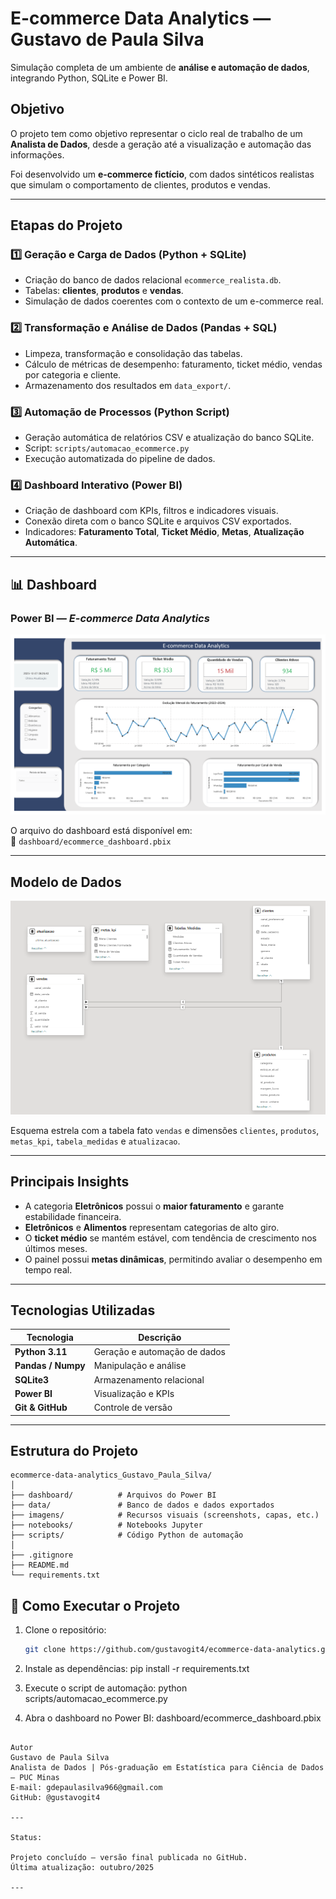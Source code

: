 # E-commerce Data Analytics — Gustavo de Paula Silva  

Simulação completa de um ambiente de **análise e automação de dados**, integrando Python, SQLite e Power BI.

## Objetivo

O projeto tem como objetivo representar o ciclo real de trabalho de um **Analista de Dados**, desde a geração até a visualização e automação das informações.  

Foi desenvolvido um **e-commerce fictício**, com dados sintéticos realistas que simulam o comportamento de clientes, produtos e vendas.

---

## Etapas do Projeto

### 1️⃣ Geração e Carga de Dados (Python + SQLite)
- Criação do banco de dados relacional `ecommerce_realista.db`.
- Tabelas: **clientes**, **produtos** e **vendas**.
- Simulação de dados coerentes com o contexto de um e-commerce real.

### 2️⃣ Transformação e Análise de Dados (Pandas + SQL)
- Limpeza, transformação e consolidação das tabelas.
- Cálculo de métricas de desempenho: faturamento, ticket médio, vendas por categoria e cliente.
- Armazenamento dos resultados em `data_export/`.

### 3️⃣ Automação de Processos (Python Script)
- Geração automática de relatórios CSV e atualização do banco SQLite.
- Script: `scripts/automacao_ecommerce.py`
- Execução automatizada do pipeline de dados.

### 4️⃣ Dashboard Interativo (Power BI)
- Criação de dashboard com KPIs, filtros e indicadores visuais.
- Conexão direta com o banco SQLite e arquivos CSV exportados.
- Indicadores: **Faturamento Total**, **Ticket Médio**, **Metas**, **Atualização Automática**.

---

## 📊 Dashboard

### Power BI — *E-commerce Data Analytics*
![Dashboard Preview](dashboard/dashboard_preview.png)

O arquivo do dashboard está disponível em:  
📁 `dashboard/ecommerce_dashboard.pbix`

---

## Modelo de Dados

![Modelo de Dados](dashboard/dashboard_model.png)

Esquema estrela com a tabela fato `vendas` e dimensões `clientes`, `produtos`, `metas_kpi`, `tabela_medidas` e `atualizacao`.

---

## Principais Insights

- A categoria **Eletrônicos** possui o **maior faturamento** e garante estabilidade financeira.  
- **Eletrônicos** e **Alimentos** representam categorias de alto giro.  
- O **ticket médio** se mantém estável, com tendência de crescimento nos últimos meses.  
- O painel possui **metas dinâmicas**, permitindo avaliar o desempenho em tempo real.

---

## Tecnologias Utilizadas

| Tecnologia | Descrição |
|-------------|------------|
| **Python 3.11** | Geração e automação de dados |
| **Pandas / Numpy** | Manipulação e análise |
| **SQLite3** | Armazenamento relacional |
| **Power BI** | Visualização e KPIs |
| **Git & GitHub** | Controle de versão |

---

## Estrutura do Projeto

```text
ecommerce-data-analytics_Gustavo_Paula_Silva/
│
├── dashboard/          # Arquivos do Power BI
├── data/               # Banco de dados e dados exportados
├── imagens/            # Recursos visuais (screenshots, capas, etc.)
├── notebooks/          # Notebooks Jupyter
├── scripts/            # Código Python de automação
│
├── .gitignore
├── README.md
└── requirements.txt

```

## 🔄 Como Executar o Projeto

1. Clone o repositório:
   ```bash
   git clone https://github.com/gustavogit4/ecommerce-data-analytics.git

2. Instale as dependências:
   pip install -r requirements.txt

3. Execute o script de automação:
   python scripts/automacao_ecommerce.py

4. Abra o dashboard no Power BI:
   dashboard/ecommerce_dashboard.pbix

```

Autor
Gustavo de Paula Silva
Analista de Dados | Pós-graduação em Estatística para Ciência de Dados — PUC Minas
E-mail: gdepaulasilva966@gmail.com
GitHub: @gustavogit4

---

Status:

Projeto concluído — versão final publicada no GitHub.
Última atualização: outubro/2025

---




